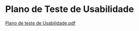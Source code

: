 # Plano de Teste de Usabilidade 



[Plano de teste de Usabilidade.pdf](https://github.com/ICEI-PUC-Minas-PMV-SInt/pmv-sint-2022-1-e3-proj-back-t1-time-2-ocorrencias-astronomicas/files/8841091/Plano.de.teste.de.Usabilidade.pdf)



